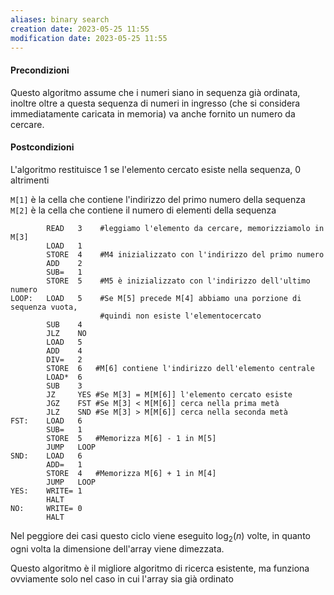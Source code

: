 ```yaml
---
aliases: binary search
creation date: 2023-05-25 11:55
modification date: 2023-05-25 11:55
---
```


#### Precondizioni
Questo algoritmo assume che i numeri siano in sequenza già ordinata, inoltre oltre a questa sequenza di numeri in ingresso (che si considera immediatamente caricata in memoria) va anche fornito un numero da cercare.

#### Postcondizioni
L'algoritmo restituisce 1 se l'elemento cercato esiste nella sequenza, 0 altrimenti


`M[1]` è la cella che contiene l'indirizzo del primo numero della sequenza
`M[2]` è la cella che contiene il numero di elementi della sequenza


```
		READ   3    #leggiamo l'elemento da cercare, memorizziamolo in M[3]
		LOAD   1    
		STORE  4    #M4 inizializzato con l'indirizzo del primo numero
		ADD    2
		SUB=   1
		STORE  5    #M5 è inizializzato con l'indirizzo dell'ultimo numero
LOOP:   LOAD   5    #Se M[5] precede M[4] abbiamo una porzione di sequenza vuota, 
					#quindi non esiste l'elementocercato
		SUB    4
		JLZ    NO
		LOAD   5
		ADD    4
		DIV=   2
		STORE  6   #M[6] contiene l'indirizzo dell'elemento centrale
		LOAD*  6
		SUB    3
		JZ     YES #Se M[3] = M[M[6]] l'elemento cercato esiste
		JGZ    FST #Se M[3] < M[M[6]] cerca nella prima metà
		JLZ    SND #Se M[3] > M[M[6]] cerca nella seconda metà
FST:    LOAD   6   
		SUB=   1
		STORE  5   #Memorizza M[6] - 1 in M[5]
	    JUMP   LOOP
SND:    LOAD   6
		ADD=   1
		STORE  4   #Memorizza M[6] + 1 in M[4]
		JUMP   LOOP
YES:    WRITE= 1
		HALT
NO:     WRITE= 0
		HALT
```

Nel peggiore dei casi questo ciclo viene eseguito $\log_{2}(n)$ volte, in quanto ogni volta la dimensione dell'array viene dimezzata.

Questo algoritmo è il migliore algoritmo di ricerca esistente, ma funziona ovviamente solo nel caso in cui l'array sia già ordinato
